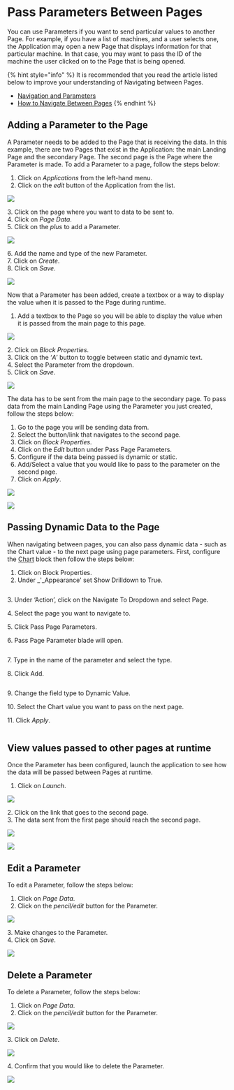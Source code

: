 # Pass Parameters Between Pages

You can use Parameters if you want to send particular values to another Page. For example, if you have a list of machines, and a user selects one, the Application may open a new Page that displays information for that particular machine. In that case, you may want to pass the ID of the machine the user clicked on to the Page that is being opened.&#x20;

{% hint style="info" %}
It is recommended that you read the article listed below to improve your understanding of Navigating between Pages.

* [Navigation and Parameters](../../concepts/application/navigation-and-parameters.md)
* [How to Navigate Between Pages](navigate-between-pages.md)
{% endhint %}

## Adding a Parameter to the Page

A Parameter needs to be added to the Page that is receiving the data. In this example, there are two Pages that exist in the Application: the main Landing Page and the secondary Page. The second page is the Page where the Parameter is made. To add a Parameter to a page, follow the steps below:

1. Click on _Applications_ from the left-hand menu.
2. Click on the _edit_ button of the Application from the list.

![](<../../.gitbook/assets/image (531).png>)

&#x20;   3\. Click on the page where you want to data to be sent to.\
&#x20;   4\. Click on _Page Data_.\
&#x20;   5\. Click on the _plus_ to add a Parameter.

![](../../.gitbook/assets/params\_2.png)

&#x20;   6\. Add the name and type of the new Parameter.\
&#x20;   7\. Click on _Create_.\
&#x20;   8\. Click on _Save_.

![](<../../.gitbook/assets/image (499).png>)

Now that a Parameter has been added, create a textbox or a way to display the value when it is passed to the Page during runtime.

1. Add a textbox to the Page so you will be able to display the value when it is passed from the main page to this page.

![](../../.gitbook/assets/params\_4.png)

&#x20;   2\. Click on _Block Properties_.\
&#x20;   3\. Click on the ‘_A_’ button to toggle between static and dynamic text.\
&#x20;   4\. Select the Parameter from the dropdown.\
&#x20;   5\. Click on _Save_.

![](../../.gitbook/assets/params\_5.png)

The data has to be sent from the main page to the secondary page. To pass data from the main Landing Page using the Parameter you just created, follow the steps below:

1. Go to the page you will be sending data from.
2. Select the button/link that navigates to the second page.
3. Click on _Block Properties_.
4. Click on the _Edit_ button under Pass Page Parameters.
5. Configure if the data being passed is dynamic or static.
6. Add/Select a value that you would like to pass to the parameter on the second page.
7. Click on _Apply_.

![](../../.gitbook/assets/params\_6.png)

![](../../.gitbook/assets/params\_7.png)

## Passing Dynamic Data to the Page

When navigating between pages, you can also pass dynamic data - such as the Chart value - to the next page using page parameters. First, configure the [Chart](../../blocks/visualizations/chart.md) block then follow the steps below:

1. Click on Block Properties.
2. Under _'_Appearance' set Show Drilldown to True.

<figure><img src="../../.gitbook/assets/ChartDrilldown_1.PNG" alt=""><figcaption></figcaption></figure>

&#x20; 3\. Under ‘Action’, click on the Navigate To Dropdown and select Page.&#x20;

&#x20; 4\. Select the page you want to navigate to.&#x20;

&#x20; 5\. Click Pass Page Parameters.

&#x20; 6\. Pass Page Parameter blade will open.

<figure><img src="../../.gitbook/assets/ChartDrilldown_3.png" alt=""><figcaption></figcaption></figure>

&#x20; 7\. Type in the name of the parameter and select the type.

&#x20; 8\. Click Add.

<figure><img src="../../.gitbook/assets/ChartDrilldown_4.PNG" alt=""><figcaption></figcaption></figure>

&#x20; 9\. Change the field type to Dynamic Value.

&#x20; 10\. Select the Chart value you want to pass on the next page.

&#x20; 11\. Click _Apply_.

<figure><img src="../../.gitbook/assets/ChartDrilldown_5.png" alt=""><figcaption></figcaption></figure>

## View values passed to other pages at runtime

Once the Parameter has been configured, launch the application to see how the data will be passed between Pages at runtime.

1. Click on _Launch_.

![](../../.gitbook/assets/params\_8.png)

&#x20;   2\. Click on the link that goes to the second page.\
&#x20;   3\. The data sent from the first page should reach the second page.

![](../../.gitbook/assets/params\_9.png)

![](../../.gitbook/assets/params\_10.png)

## Edit a Parameter

To edit a Parameter, follow the steps below:

1. Click on _Page Data_.
2. Click on the _pencil/edit_ button for the Parameter.

![](../../.gitbook/assets/params\_11.png)

&#x20;   3\. Make changes to the Parameter.\
&#x20;   4\. Click on _Save_.

![](../../.gitbook/assets/params\_12.png)

## Delete a Parameter

To delete a Parameter, follow the steps below:

1. Click on _Page Data_.
2. Click on the _pencil/edit_ button for the Parameter.

![](../../.gitbook/assets/params\_13.png)

&#x20;   3\. Click on _Delete._

![](../../.gitbook/assets/params\_14.png)

&#x20;   4\. Confirm that you would like to delete the Parameter.

![](../../.gitbook/assets/params\_15.png)
